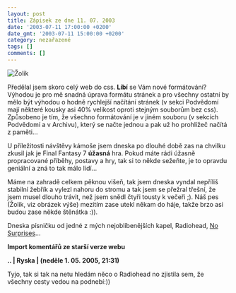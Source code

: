 ```yaml
---
layout: post
title: Zápisek ze dne 11. 07. 2003
date: '2003-07-11 17:00:00 +0200'
date_gmt: '2003-07-11 15:00:00 +0200'
category: nezařazené
tags: []
comments: []
---
```

<div >  <img src="%base_url%/assets/old-images/zolik.jpg" alt="Žolik"></div>
<p>Předělal jsem skoro celý web do css. <span style="font-weight:bold">Líbí</span> se Vám nové  formátování? Výhodou je pro mě snadná úprava formátu stránek a pro všechny  ostatní by mělo být výhodou o hodně rychlejší načítání stránek (v sekci  Podvědomí mají některé kousky asi 40% velikost oproti stejným souborům bez css).  Způsobeno je tím, že všechno formátování je v jiném souboru (v sekcích  Podvědomí a v Archivu), který se načte jednou a pak už ho prohlížeč načítá z  paměti...</p>
<p>U příležitosti návštěvy kámoše jsem dneska po dlouhé době zas na chvilku  zkusil jak je Final Fantasy 7 <span style="font-weight:bold">úžasná</span> hra. Pokud máte rádi  úžasně propracované příběhy, postavy a hry, tak si to někde sežeňte, je to  opravdu geniální a zná to tak málo lidí...</p>
<p>Máme na zahradě celkem pěknou višeň, tak jsem dneska vyndal nepříliš stabilní  žebřík a vylezl nahoru do stromu a tak jsem se přežral třešní, že jsem musel  dlouho trávit, než jsem snědl čtyři tousty k večeři ;). Náš pes (Žolik, viz  obrázek výše) mezitím zase utekl někam do háje, takže brzo asi budou zase někde  štěnátka :)).</p>
<p>Dneska písničku od jedné z mých nejoblíbenějších kapel, Radiohead, <a  href="art.php?a=no_surprises.htm">No Surprises</a>...</p>
<div class="import-komentaru">
<p><strong>Import komentářů ze starší verze webu</strong></p>
<div class="comment">
<p style="font-weight:bold"><span class="compredmet">..</span> | <span class="comname">Ryska</span> | (neděle&nbsp;1.&nbsp;05.&nbsp;2005,&nbsp;21:31)</p>
<p>Tyjo, tak si tak na netu hledám něco o Radiohead no zjistila sem, že všechny cesty vedou na podnebí:)) </p>
</div>
</div>
